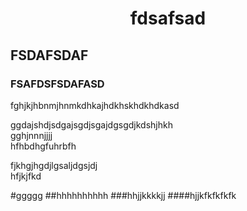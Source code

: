 <h1 align="center">fdsafsad</h1>
<h2>FSDAFSDAF</h2>
<h3>FSAFDSFSDAFASD</h3>
<p>fghjkjhbnmjhnmkdhkajhdkhskhdkhdkasd<br></p>
<p>ggdajshdjsdgajsgdjsgajdgsgdjkdshjhkh<br>
gghjnnnjjjj<br>
hfhbdhgfuhrbfh<br></p>
<p>fjkhgjhgdjlgsaljdgsjdj<br>
hfjkjfkd<br></p>
#ggggg
##hhhhhhhhhh
###hhjjkkkkjj
####hjjkfkfkfkfk
